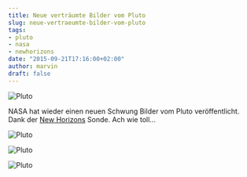 ```yaml
---
title: Neue verträumte Bilder vom Pluto
slug: neue-vertraeumte-bilder-vom-pluto
tags:
- pluto
- nasa
- newhorizons
date: "2015-09-21T17:16:00+02:00"
author: marvin
draft: false
---
```


![Pluto](/images/pluto_1.png)

NASA hat wieder einen neuen Schwung Bilder vom Pluto veröffentlicht. Dank der [New Horizons](https://www.nasa.gov/mission_pages/newhorizons/images/index.html) Sonde. Ach wie toll...

![Pluto](/images/pluto_2.png)

![Pluto](/images/pluto_3.png)

![Pluto](/images/pluto_4.png)